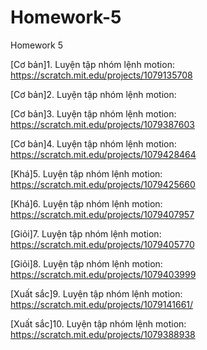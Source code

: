 # Homework-5
Homework 5

[Cơ bản]1. Luyện tập nhóm lệnh motion: https://scratch.mit.edu/projects/1079135708

[Cơ bản]2. Luyện tập nhóm lệnh motion: 

[Cơ bản]3. Luyện tập nhóm lệnh motion: https://scratch.mit.edu/projects/1079387603

[Cơ bản]4. Luyện tập nhóm lệnh motion: https://scratch.mit.edu/projects/1079428464

[Khá]5. Luyện tập nhóm lệnh motion: https://scratch.mit.edu/projects/1079425660

[Khá]6. Luyện tập nhóm lệnh motion: https://scratch.mit.edu/projects/1079407957

[Giỏi]7. Luyện tập nhóm lệnh motion: https://scratch.mit.edu/projects/1079405770

[Giỏi]8. Luyện tập nhóm lệnh motion: https://scratch.mit.edu/projects/1079403999

[Xuất sắc]9. Luyện tập nhóm lệnh motion: https://scratch.mit.edu/projects/1079141661/

[Xuất sắc]10. Luyện tập nhóm lệnh motion: https://scratch.mit.edu/projects/1079388938
